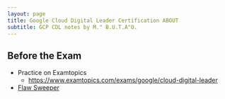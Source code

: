 ```yaml
---
layout: page
title: Google Cloud Digital Leader Certification ABOUT
subtitle: GCP CDL notes by M." B.U.T.A"O.
---
```


## Before the Exam

- Practice on Examtopics
  - <https://www.examtopics.com/exams/google/cloud-digital-leader>
- [Flaw Sweeper](./CDL_FlawSweeper.md)
